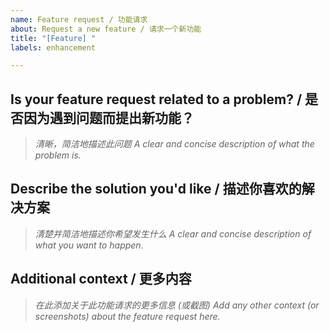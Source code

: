 ```yaml
---
name: Feature request / 功能请求
about: Request a new feature / 请求一个新功能
title: "[Feature] "
labels: enhancement

---
```


## **Is your feature request related to a problem? / 是否因为遇到问题而提出新功能？**

> *清晰，简洁地描述此问题*
> *A clear and concise description of what the problem is.*

## **Describe the solution you'd like / 描述你喜欢的解决方案**

> *清楚并简洁地描述你希望发生什么*
> *A clear and concise description of what you want to happen.*

## **Additional context / 更多内容**

> *在此添加关于此功能请求的更多信息 (或截图)*
> *Add any other context (or screenshots) about the feature request here.*